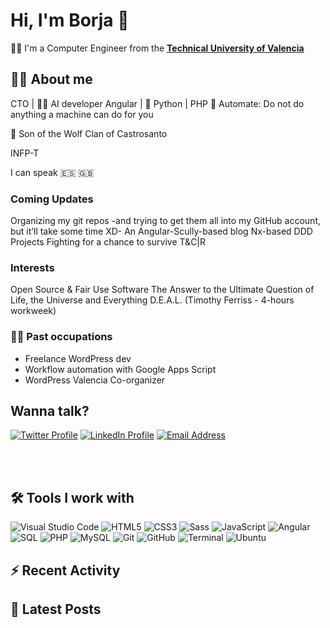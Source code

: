 # Hi, I'm Borja 👋

👨‍🎓 I'm a Computer Engineer from the **[Technical University of Valencia](http://www.upv.es/index-en.html)**

## 🙋‍♂️ About me

CTO | 👨‍💻 AI developer
Angular | 🐍 Python | PHP
🦾 Automate: Do not do anything a machine can do for you

🐺 Son of the Wolf Clan of Castrosanto

INFP-T

I can speak 🇪🇸 🇬🇧

### Coming Updates

Organizing my git repos -and trying to get them all into my GitHub account, but it’ll take some time XD-
An Angular-Scully-based blog
Nx-based DDD Projects
Fighting for a chance to survive T&C|R

### Interests

Open Source & Fair Use Software
The Answer to the Ultimate Question of Life, the Universe and Everything
D.E.A.L. (Timothy Ferriss - 4-hours workweek)

### 👨‍💼 Past occupations

* Freelance WordPress dev
* Workflow automation with Google Apps Script
* WordPress Valencia Co-organizer

## Wanna talk?

[![Twitter Profile](images/twitter_22x22.png)][twitter]
[![LinkedIn Profile](images/linkedin_22x22.png)][linkedin]
[![Email Address](images/email_22x22.png)][email]

<br />
<br />

## 🛠 Tools I work with

![Visual Studio Code](images/visual-studio-code_22x22.png)
![HTML5](images/html5_22x22.png)
![CSS3](images/css3_22x22.png)
![Sass](images/sass_22x22.png)
![JavaScript](images/javascript_22x22.png)
![Angular](images/angular_22x22.png)
![SQL](images/sql_22x22.png)
![PHP](images/php_22x22.png)
![MySQL](images/mysql_22x22.png)
![Git](images/git_22x22.png)
![GitHub](images/github_22x22.png)
![Terminal](images/terminal_22x22.png)
![Ubuntu](images/ubuntu_22x22.png)

## ⚡ Recent Activity

<!--START_SECTION:activity-->

## 📝 Latest Posts

[community-website]: https://borjalofe.com
[dev-website]: https://borjalofe.dev
[email]: mailto:im@borjalofe.com
[github]: https://github.com/borjalofe
[gitlab]: https://gitlab.com/borjalofe
[instagram]: https://instagram.com/borjalofe
[linkedin]: https://linkedin.com/in/borjalofe
[twitter]: https://twitter.com/borjalofe
[wordpress]: https://profiles.wordpress.org/borjalofe
[youtube]: https://youtube.com/borjalofe
